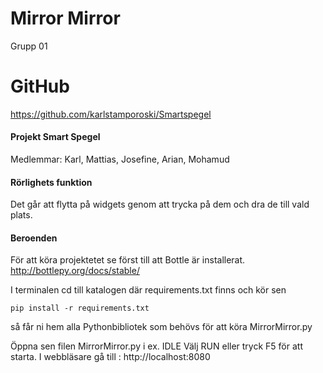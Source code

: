 # Mirror Mirror
Grupp 01

# GitHub
https://github.com/karlstamporoski/Smartspegel

#### Projekt Smart Spegel
Medlemmar: Karl, Mattias, Josefine, Arian, Mohamud

#### Rörlighets funktion
Det går att flytta på widgets genom att trycka på dem och dra de till vald plats.

#### Beroenden

För att köra projektetet se först till att Bottle är installerat.		 
http://bottlepy.org/docs/stable/

I terminalen cd till katalogen där requirements.txt finns och kör sen
```
pip install -r requirements.txt
```
så får ni hem alla Pythonbibliotek som behövs för att köra MirrorMirror.py

Öppna sen filen MirrorMirror.py i ex. IDLE
Välj RUN eller tryck F5 för att starta.
I webbläsare gå till : http://localhost:8080


